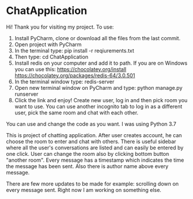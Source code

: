 # ChatApplication
Hi!
Thank you for visiting my project.
To use:
1. Install PyCharm, clone or download all the files from the last commit.
2. Open project with PyCharm
3. In the terminal type: pip install -r reqiurements.txt
4. Then type: cd ChatApplication
6. Install redis on your computer and add it to path.
If you are on Windows you can use this:
https://chocolatey.org/install
https://chocolatey.org/packages/redis-64/3.0.501
7. In the terminal window type: redis-server
8. Open new terminal window on PyCharm and type: python manage.py runserver
9. Click the link and enjoy!
Create new user, log in and then pick room you want to use. You can use another incognito tab to log in as a different user, pick the same room and chat with each other.

You can use and change the code as you want. I was using Python 3.7

This is project of chatting application. After user creates account, he can choose the room to enter and chat with others. 
There is useful sidebar where all the user's conversations are listed and can easily be entered by one click.
User can change the room also by clicking bottom button "another room". 
Every message has a timestamp which indicates the time the message has been sent. Also there is author name above every message.

There are few more updates to be made for example: scrolling down on every message sent. Right now I am working on something else.

